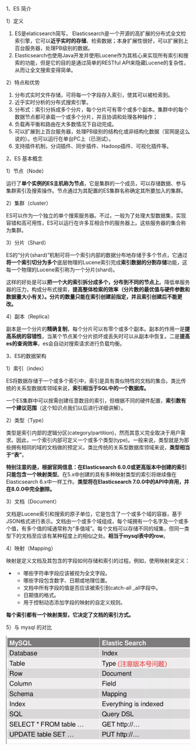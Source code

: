 1、ES 简介

1）定义

1. ES是elaticsearch简写， Elasticsearch是一个开源的高扩展的分布式全文检索引擎，它可以**近乎实时的存储**、检索数据；本身扩展性很好，可以扩展到上百台服务器，处理PB级别的数据。 
2. Elasticsearch也使用Java开发并使用Lucene作为其核心来实现所有索引和搜索的功能，但是它的目的是通过简单的RESTful API来隐藏Lucene的复杂性，从而让全文搜索变得简单。

2）特点和优势

1. 分布式实时文件存储，可将每一个字段存入索引，使其可以被检索到。 
2. 近乎实时分析的分布式搜索引擎。 
3. 分布式：索引分拆成多个分片，每个分片可有零个或多个副本。集群中的每个数据节点都可承载一个或多个分片，并且协调和处理各种操作； 
4. 负载再平衡和路由在大多数情况下自动完成。 
5. 可以扩展到上百台服务器，处理PB级别的结构化或非结构化数据（官网是这么说的）。也可以运行在单台PC上（已测试）。 
6. 支持插件机制，分词插件、同步插件、Hadoop插件、可视化插件等。

2、ES 基本概念

1）节点（Node）

​    运行了**单个实例的ES主机称为节点**，它是集群的一个成员，可以存储数据、参与集群索引及搜索操作。节点通过为其配置的ES集群名称确定其所要加入的集群。

2）集群（cluster）

​    ES可以作为一个独立的单个搜索服务器。不过，一般为了处理大型数据集，实现容错和高可用性，ES可以运行在许多互相合作的服务器上。这些服务器的集合称为集群。

3）分片（Shard）

​    ES的“分片(shard)”机制可将一个索引内部的数据分布地存储于多个节点，它通过**将一个索引切分为多个**底层物理的Lucene索引完成**索引数据的分割存储**功能，这每一个物理的Lucene索引称为一个分片(shard)。

​    这样的好处是可以**把一个大的索引拆分成多个，分布到不同的节点上**。降低单服务器的压力，构成分布式搜索，**提高整体检索的效率（分片数的最优值与硬件参数和数据量大小有关）。**分片的数量**只能在索引创建前指定，并且索引创建后不能更改。**



4）副本（Replica）

​    副本是一个分片的**精确复制**，每个分片可以有零个或多个副本。副本的作用一是**提高系统的容错性**，当某个节点某个分片损坏或丢失时可以从副本中恢复。二是**提高es的查询效率**，es会自动对搜索请求进行负载均衡。

3、ES的数据架构

1）索引（index）

​    ES将数据存储于一个或多个索引中，索引是具有类似特性的文档的集合。类比传统的关系型数据库领域来说，**索引相当于SQL中的一个数据库。**

​    一个ES集群中可以按需创建任意数目的索引，但根据不同的硬件配置，**索引数有一个建议范围**（这个知识点我们以后进行详细讲解）。

2）类型（Type） 

类型是索引内部的逻辑分区(category/partition)，然而其意义完全取决于用户需求。因此，一个索引内部可定义一个或多个类型(type)。一般来说，类型就是为那些拥有相同的域的文档做的预定义。类比传统的关系型数据库领域来说，**类型相当于“表”**。



**特别注意的是，**根据官网信息：在Elasticsearch 6.0.0或更高版本中创建的索引**只能包含一个映射类型**。在5.x中创建的具有多种映射类型的索引将继续像在Elasticsearch 6.x中一样工作。**类型将在Elasticsearch 7.0.0中的API中弃用，并在8.0.0中完全删除。**



3）文档（Document）

​    文档是Lucene索引和搜索的原子单位，它是包含了一个或多个域的容器，基于JSON格式进行表示。文档由一个或多个域组成，每个域拥有一个名字及一个或多个值，有多个值的域通常称为“多值域”。每个文档可以存储不同的域集，但同一类型下的文档至应该有某种程度上的相似之处。**相当于mysql表中的row**。

4）映射（Mapping）

​    映射是定义文档及其包含的字段如何存储和索引的过程。例如，使用映射来定义：

- - 哪些字符串字段应该被视为全文字段。
  - 哪些字段包含数字、日期或地理位置。
  - 文档中所有字段的值是否应该被索引到catch-all _all字段中。
  - 日期值的格式。
  - 用于控制动态添加字段的映射的自定义规则。

​    **每个索引都有一个映射类型，它决定了文档的索引方式。**

5）与 mysql 的对比

![图片](image.assets/02-1.png)